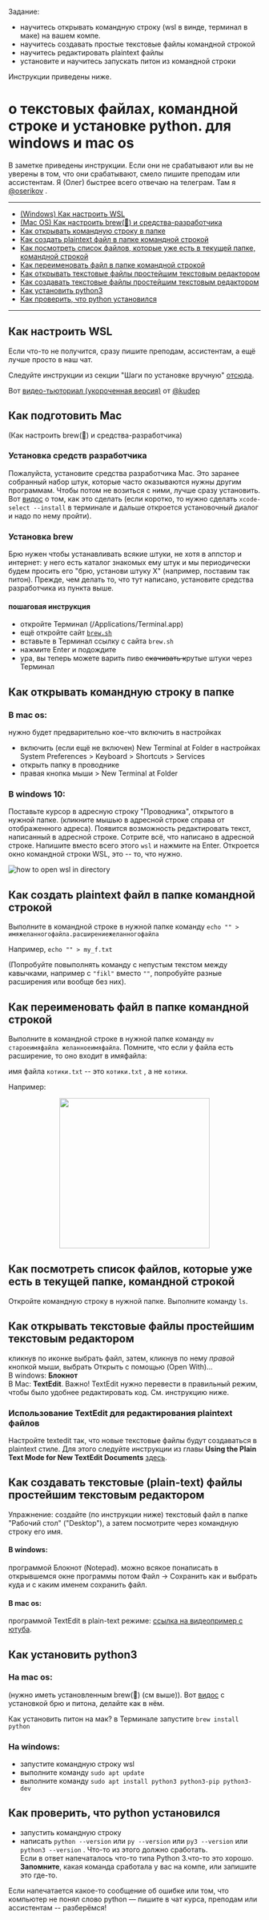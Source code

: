 Задание: 
* научитесь открывать командную строку (wsl в винде, терминал в маке) на вашем компе.
* научитесь создавать простые текстовые файлы командной строкой
* научитесь редактировать plaintext файлы
* установите и научитесь запускать питон из командной строки

Инструкции приведены ниже.

# о текстовых файлах, командной строке и установке python. **для windows и mac os**

В заметке приведены инструкции. Если они не срабатывают или вы не уверены в том, что они срабатывают, смело пишите преподам или ассистентам. Я (Олег) быстрее всего отвечаю на телеграм. Там я [@oserikov](https://t.me/oserikov) . 

---

* [(Windows) Как настроить WSL](#Как-настроить-Wsl)
* [(Mac OS) Как настроить brew(🍺) и средства-разработчика](#Как-подготовить-мак)
* [Как открывать командную строку в папке](#Как-открывать-командную-строку-в-папке)
* [Как создать plaintext файл в папке командной строкой](#Как-создать-plaintext-файл-в-папке-командной-строкой)
* [Как посмотреть список файлов, которые уже есть в текущей папке, командной строкой](#Как-посмотреть-список-файлов-которые-уже-есть-в-текущей-папке-командной-строкой)
* [Как переименовать файл в папке командной строкой](#Как-переименовать-файл-в-папке-командной-строкой)
* [Как открывать текстовые файлы простейшим текстовым редактором](#Как-открывать-текстовые-файлы-простейшим-текстовым-редактором)
* [Как создавать текстовые файлы простейшим текстовым редактором](#Как-создавать-текстовые-файлы-простейшим-текстовым-редактором)
* [Как установить python3](#Как-установить-python3)
* [Как проверить, что python установился](#Как-проверить-что-python-установился)

---

## Как настроить WSL
Если что-то не получится, сразу пишите преподам, ассистентам, а ещё лучше просто в наш чат.

Следуйте инструкции из секции "Шаги по установке вручную" [отсюда](https://docs.microsoft.com/ru-ru/windows/wsl/install-win10#manual-installation-steps).

Вот [видео-тьюториал (укороченная версия)](https://files.deeppavlov.ai/oleg/py-21/img/install_wsl2_short2.mp4) от [@kudep](https://github.com/kudep)

## Как подготовить Mac
(Как настроить brew(🍺) и средства-разработчика)

### Установка средств разработчика
Пожалуйста, установите средства разработчика Mac. Это заранее собранный набор штук, которые часто оказываются нужны другим программам. Чтобы потом не возиться с ними, лучше сразу установить. Вот [видос](https://youtu.be/AwZ_G6-pIVg) о том, как это сделать (если коротко, то нужно сделать `xcode-select --install` в терминале и дальше откроется установочный диалог и надо по нему пройти).

### Установка brew
Брю нужен чтобы устанавливать всякие штуки, не хотя в аппстор и интернет: у него есть каталог знакомых ему штук и мы периодически будем просить его "брю, установи штуку X" (например, поставим так питон). Прежде, чем делать то, что тут написано, установите средства разработчика из пункта выше.

#### пошаговая инструкция
* откройте Терминал (/Applications/Terminal.app)
* ещё откройте сайт [`brew.sh`](https://brew.sh)
* вставьте в Терминал ссылку с сайта `brew.sh`
* нажмите Enter и подождите
* ура, вы теперь можете варить пиво ~~скачивать к~~рутые штуки через Терминал




## Как открывать командную строку в папке 

### В mac os:
нужно будет предварительно кое-что включить в настройках

* включить (если ещё не включен) New Terminal at Folder в настройках System Preferences > Keyboard > Shortcuts > Services 
* открыть папку в проводнике
* правая кнопка мыши > New Terminal at Folder

### В windows 10:
Поставьте курсор в адресную строку "Проводника", открытого в нужной папке. (кликните мышью в адресной строке справа от отображенного адреса). Появится возможность редактировать текст, написанный в адресной строке. Сотрите всё, что написано в адресной строке. Напишите вместо всего этого `wsl` и нажмите на Enter. Откроется окно командной строки WSL, это -- то, что нужно.

![how to open wsl in directory](img/run_wsl.gif)

## Как создать plaintext файл в папке командной строкой

Выполните в командной строке в нужной папке команду `echo "" > имяжеланногофайла.расширениежеланногофайла`

Например, `echo "" > my_f.txt`

(Попробуйте повыполнять команду с непустым текстом между кавычками, например с `"fikl"` вместо `""`, попробуйте разные расширения или вообще без них).

## Как переименовать файл в папке командной строкой

Выполните в командной строке в нужной папке команду `mv староеимяфайла желанноеимяфайла`. 
Помните, что если у файла есть расширение, то оно входит в имяфайла:

имя файла `котики.txt` -- это `котики.txt` , а не `котики`.

Например:  

<p align="center">
<img src="img/mv.png" width="300px"/>
</p>


## Как посмотреть список файлов, которые уже есть в текущей папке, командной строкой

Откройте командную строку в нужной папке. Выполните команду `ls`.

## Как открывать текстовые файлы простейшим текстовым редактором
кликнув по иконке выбрать файл, затем, кликнув по нему *правой* кнопкой мыши, выбрать Открыть с помощью (Open With)...  
В windows: **Блокнот**  
В Mac: **TextEdit**. Важно! TextEdit нужно перевести в правильный режим, чтобы было удобнее редактировать код. См. инструкцию ниже.

### Использование TextEdit для редактирования plaintext файлов
Настройте textedit так, что новые текстовые файлы будут создаваться в plaintext стиле. 
Для этого следуйте инструкции из главы **Using the Plain Text Mode for New TextEdit Documents** [здесь](https://www.techjunkie.com/use-plain-text-mode-textedit/).


## Как создавать текстовые (plain-text) файлы простейшим текстовым редактором

Упражнение: создайте (по инструкции ниже) текстовый файл в папке "Рабочий стол" ("Desktop"), а затем посмотрите через командную строку его имя.

#### В windows:
программой Блокнот (Notepad). 
можно всякое понаписать в открывшемся окне программы
потом Файл -> Сохранить как
и выбрать куда и с каким именем сохранить файл.

#### В mac os:
программой TextEdit в plain-text режиме: [ссылка на видеопример с ютуба](https://www.youtube.com/watch?v=OLBhDnPbfkQ).


## Как установить python3

### На mac os:
(нужно иметь установленным brew(🍺) (см выше)).
Вот [видос](https://files.deeppavlov.ai/oleg/py-21/img/install_homebrew.mp4) с установкой брю и питона, делайте как в нём.

Как установить питон на мак? в Терминале запустите `brew install python`

### На windows:
* запустите командную строку wsl
* выполните команду  `sudo apt update`
* выполните команду `sudo apt install python3 python3-pip python3-dev`

## Как проверить, что python установился
* запустить командную строку
* написать `python --version` или `py --version` или `py3 --version` или `python3 --version` . Что-то из этого должно сработать.  
Если в ответ напечаталось что-то типа Python 3.что-то это хорошо.  
**Запомните**, какая команда сработала у вас на компе, или запишите это где-то.

Если напечатается какое-то сообщение об ошибке или том, что компьютер не понял слово python — пишите в чат курса, преподам или ассистентам -- разберёмся!
